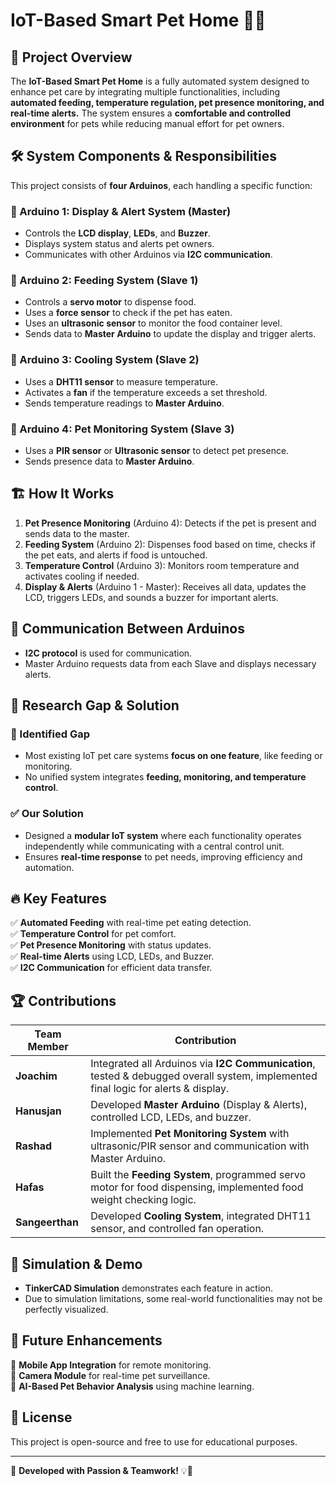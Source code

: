 # IoT-Based Smart Pet Home 🏡🐾

## 📌 Project Overview
The **IoT-Based Smart Pet Home** is a fully automated system designed to enhance pet care by integrating multiple functionalities, including **automated feeding, temperature regulation, pet presence monitoring, and real-time alerts.** The system ensures a **comfortable and controlled environment** for pets while reducing manual effort for pet owners.

## 🛠️ System Components & Responsibilities

This project consists of **four Arduinos**, each handling a specific function:

### **🔹 Arduino 1: Display & Alert System (Master)**
- Controls the **LCD display**, **LEDs**, and **Buzzer**.
- Displays system status and alerts pet owners.
- Communicates with other Arduinos via **I2C communication**.

### **🔹 Arduino 2: Feeding System (Slave 1)**
- Controls a **servo motor** to dispense food.
- Uses a **force sensor** to check if the pet has eaten.
- Uses an **ultrasonic sensor** to monitor the food container level.
- Sends data to **Master Arduino** to update the display and trigger alerts.

### **🔹 Arduino 3: Cooling System (Slave 2)**
- Uses a **DHT11 sensor** to measure temperature.
- Activates a **fan** if the temperature exceeds a set threshold.
- Sends temperature readings to **Master Arduino**.

### **🔹 Arduino 4: Pet Monitoring System (Slave 3)**
- Uses a **PIR sensor** or **Ultrasonic sensor** to detect pet presence.
- Sends presence data to **Master Arduino**.

## 🏗️ How It Works
1. **Pet Presence Monitoring** (Arduino 4): Detects if the pet is present and sends data to the master.
2. **Feeding System** (Arduino 2): Dispenses food based on time, checks if the pet eats, and alerts if food is untouched.
3. **Temperature Control** (Arduino 3): Monitors room temperature and activates cooling if needed.
4. **Display & Alerts** (Arduino 1 - Master): Receives all data, updates the LCD, triggers LEDs, and sounds a buzzer for important alerts.

## 🔄 Communication Between Arduinos
- **I2C protocol** is used for communication.
- Master Arduino requests data from each Slave and displays necessary alerts.

## 🔬 Research Gap & Solution
### **📌 Identified Gap**
- Most existing IoT pet care systems **focus on one feature**, like feeding or monitoring.
- No unified system integrates **feeding, monitoring, and temperature control**.

### **✅ Our Solution**
- Designed a **modular IoT system** where each functionality operates independently while communicating with a central control unit.
- Ensures **real-time response** to pet needs, improving efficiency and automation.

## 🔥 Key Features
✅ **Automated Feeding** with real-time pet eating detection.  
✅ **Temperature Control** for pet comfort.  
✅ **Pet Presence Monitoring** with status updates.  
✅ **Real-time Alerts** using LCD, LEDs, and Buzzer.  
✅ **I2C Communication** for efficient data transfer.  

## 🏆 Contributions
| Team Member    | Contribution |
|---------------|-------------|
| **Joachim**  | Integrated all Arduinos via **I2C Communication**, tested & debugged overall system, implemented final logic for alerts & display. |
| **Hanusjan**  | Developed **Master Arduino** (Display & Alerts), controlled LCD, LEDs, and buzzer. |
| **Rashad**  | Implemented **Pet Monitoring System** with ultrasonic/PIR sensor and communication with Master Arduino. |
| **Hafas**  | Built the **Feeding System**, programmed servo motor for food dispensing, implemented food weight checking logic. |
| **Sangeerthan**  | Developed **Cooling System**, integrated DHT11 sensor, and controlled fan operation. |

## 🚀 Simulation & Demo
- **TinkerCAD Simulation** demonstrates each feature in action.
- Due to simulation limitations, some real-world functionalities may not be perfectly visualized.

## 🔗 Future Enhancements
🔸 **Mobile App Integration** for remote monitoring.  
🔸 **Camera Module** for real-time pet surveillance.  
🔸 **AI-Based Pet Behavior Analysis** using machine learning.  

## 📜 License
This project is open-source and free to use for educational purposes.

---
🚀 **Developed with Passion & Teamwork!** 💡🎯

